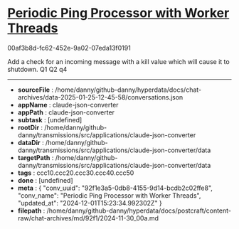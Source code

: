 # [Periodic Ping Processor with Worker Threads](https://claude.ai/chat/92f1e3a5-0db8-4155-9d14-bcdb2c02ffe8)

00af3b8d-fc62-452e-9a02-07eda13f0191

Add a check for an incoming message with a kill value which will cause it to shutdown. Q1 Q2 q4

---

* **sourceFile** : /home/danny/github-danny/hyperdata/docs/chat-archives/data-2025-01-25-12-45-58/conversations.json
* **appName** : claude-json-converter
* **appPath** : claude-json-converter
* **subtask** : [undefined]
* **rootDir** : /home/danny/github-danny/transmissions/src/applications/claude-json-converter
* **dataDir** : /home/danny/github-danny/transmissions/src/applications/claude-json-converter/data
* **targetPath** : /home/danny/github-danny/transmissions/src/applications/claude-json-converter/data
* **tags** : ccc10.ccc20.ccc30.ccc40.ccc50
* **done** : [undefined]
* **meta** : {
  "conv_uuid": "92f1e3a5-0db8-4155-9d14-bcdb2c02ffe8",
  "conv_name": "Periodic Ping Processor with Worker Threads",
  "updated_at": "2024-12-01T15:23:34.992302Z"
}
* **filepath** : /home/danny/github-danny/hyperdata/docs/postcraft/content-raw/chat-archives/md/92f1/2024-11-30_00a.md